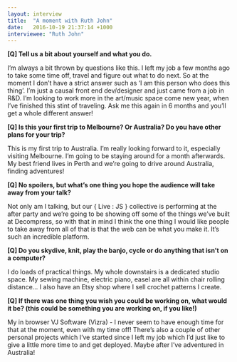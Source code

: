 ```yaml
---
layout: interview
title:  "A moment with Ruth John"
date:   2016-10-19 21:37:14 +1000
interviewee: "Ruth John"
---
```


__[Q] Tell us a bit about yourself and what you do.__

I’m always a bit thrown by questions like this. I left my job a few months ago to take some time off, travel and figure out what to do next. So at the moment I don’t have a strict answer such as ‘I am this person who does this thing’. I’m just a causal front end dev/designer and just came from a job in R&D. I’m looking to work more in the art/music space come new year, when I’ve finished this stint of traveling. Ask me this again in 6 months and you’ll get a whole different answer!

__[Q] Is this your first trip to Melbourne? Or Australia? Do you have other plans for your trip?__

This is my first trip to Australia. I’m really looking forward to it, especially visiting Melbourne. I’m going to be staying around for a month afterwards. My best friend lives in Perth and we’re going to drive around Australia, finding adventures!

__[Q] No spoilers, but what’s one thing you hope the audience will take away from your talk?__

Not only am I talking, but our { Live : JS } collective is performing at the after party and we’re going to be showing off some of the things we’ve built at Decompress, so with that in mind I think the one thing I would like people to take away from all of that is that the web can be what you make it. It’s such an incredible platform.

__[Q] Do you skydive, knit, play the banjo, cycle or do anything that isn’t on a computer?__

I do loads of practical things. My whole downstairs is a dedicated studio space. My sewing machine, electric piano, easel are all within chair rolling distance… I also have an Etsy shop where I sell crochet patterns I create.

__[Q] If there was one thing you wish you could be working on, what would it be? (this could be something you are working on, if you like!)__

My in browser VJ Software (Vizra) - I never seem to have enough time for that at the moment, even with my time off! There’s also a couple of other personal projects which I’ve started since I left my job which I’d just like to give a little more time to and get deployed. Maybe after I’ve adventured in Australia!
